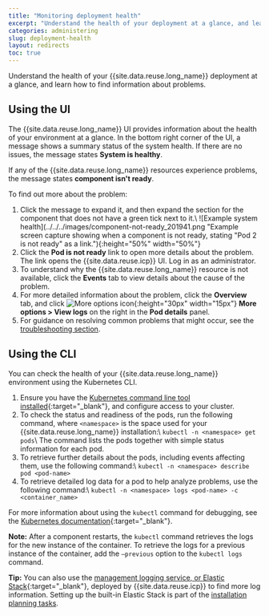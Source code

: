 ```yaml
---
title: "Monitoring deployment health"
excerpt: "Understand the health of your deployment at a glance, and learn how to find information about problems."
categories: administering
slug: deployment-health
layout: redirects
toc: true
---
```


Understand the health of your {{site.data.reuse.long_name}} deployment at a glance, and learn how to find information about problems.

## Using the UI

The {{site.data.reuse.long_name}} UI provides information about the health of your environment at a glance. In the bottom right corner of the UI, a message shows a summary status of the system health. If there are no issues, the message states **System is healthy**.

If any of the {{site.data.reuse.long_name}} resources experience problems, the message states **component isn't ready**.

To find out more about the problem:

1. Click the message to expand it, and then expand the section for the component that does not have a green tick next to it.\\
   ![Example system health](../../../images/component-not-ready_201941.png "Example screen capture showing when a component is not ready, stating "Pod 2 is not ready" as a link."){:height="50%" width="50%"}
2. Click the **Pod is not ready** link to open more details about the problem. The link opens the {{site.data.reuse.icp}} UI. Log in as an administrator.
3. To understand why the {{site.data.reuse.long_name}} resource is not available, click the **Events** tab to view details about the cause of the problem.
4. For more detailed information about the problem, click the **Overview** tab, and click ![More options icon](../../../images/more_options.png "Three vertical dots for the more options icon at end of each row."){:height="30px" width="15px"} **More options > View logs** on the right in the **Pod details** panel.
5. For guidance on resolving common problems that might occur, see the [troubleshooting section](../../troubleshooting/intro/).

## Using the CLI

You can check the health of your {{site.data.reuse.long_name}} environment using the Kubernetes CLI.

1. Ensure you have the [Kubernetes command line tool installed](https://www.ibm.com/support/knowledgecenter/SSBS6K_3.2.1/manage_cluster/cfc_cli.html){:target="_blank"}, and configure access to your cluster.
2. To check the status and readiness of the pods, run the following command, where `<namespace>` is the space used for your {{site.data.reuse.long_name}} installation:\\
   `kubectl -n <namespace> get pods`\\
   The command lists the pods together with simple status information for each pod.
3. To retrieve further details about the pods, including events affecting them, use the following command:\\
   `kubectl -n <namespace> describe pod <pod-name>`
4. To retrieve detailed log data for a pod to help analyze problems, use the following command:\\
   `kubectl -n <namespace> logs <pod-name> -c <container_name>`

For more information about using the `kubectl` command for debugging, see the [Kubernetes documentation](https://kubernetes.io/docs/tasks/debug-application-cluster/debug-application-introspection/#using-kubectl-describe-pod-to-fetch-details-about-pod){:target="_blank"}.

**Note:** After a component restarts, the `kubectl` command retrieves the logs for the new instance of the container. To retrieve the logs for a previous instance of the container, add the `–previous` option to the `kubectl logs` command.

**Tip:** You can also use the [management logging service, or Elastic Stack](https://www.ibm.com/support/knowledgecenter/SSBS6K_3.2.1/manage_metrics/logging_elk.html){:target="_blank"}, deployed by {{site.data.reuse.icp}} to find more log information. Setting up the built-in Elastic Stack is part of the [installation planning tasks](../../installing/planning/#logging).
